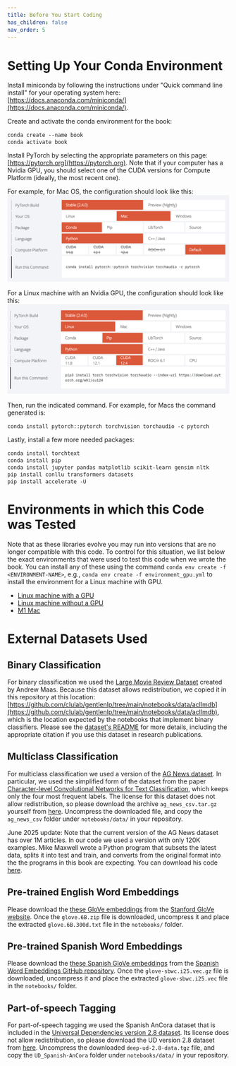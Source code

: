 ```yaml
---
title: Before You Start Coding
has_children: false
nav_order: 5
---
```


# Setting Up Your Conda Environment


Install miniconda by following the instructions under "Quick command line install" for your operating system here: [https://docs.anaconda.com/miniconda/](https://docs.anaconda.com/miniconda/). 

Create and activate the conda environment for the book:
```
conda create --name book
conda activate book
```

Install PyTorch by selecting the appropriate parameters on this page: [https://pytorch.org](https://pytorch.org). Note that if your computer has a Nvidia GPU, you should select one of the CUDA versions for Compute Platform (ideally, the most recent one). 

For example, for Mac OS, the configuration should look like this:
<img src="images/pytorch-macos.png">

For a Linux machine with an Nvidia GPU, the configuration should look like this:
<img src="images/pytorch-linux.png">

Then, run the indicated command. For example, for Macs the command generated is:

```
conda install pytorch::pytorch torchvision torchaudio -c pytorch
```

Lastly, install a few more needed packages:
```
conda install torchtext
conda install pip
conda install jupyter pandas matplotlib scikit-learn gensim nltk
pip install conllu transformers datasets
pip install accelerate -U
```

# Environments in which this Code was Tested

Note that as these libraries evolve you may run into versions that are no longer compatible with this code. To control for this situation, we list below the exact environments that were used to test this code when we wrote the book. You can install any of these using the command `conda env create -f <ENVIRONMENT-NAME>`, e.g., `conda env create -f environment_gpu.yml` to install the environment for a Linux machine with GPU.

- [Linux machine with a GPU](https://github.com/clulab/gentlenlp/blob/main/notebooks/environment_gpu.yml)
- [Linux machine without a GPU](https://github.com/clulab/gentlenlp/blob/main/notebooks/environment_cpu.yml)
- [M1 Mac](https://github.com/clulab/gentlenlp/blob/main/notebooks/environment_mac.yml)

# External Datasets Used 

## Binary Classification

For binary classification we used the [Large Movie Review Dataset](https://ai.stanford.edu/~amaas/data/sentiment/) created by Andrew Maas. Because this dataset allows redistribution, we copied it in this repository at this location: [https://github.com/clulab/gentlenlp/tree/main/notebooks/data/aclImdb](https://github.com/clulab/gentlenlp/tree/main/notebooks/data/aclImdb), which is the location expected by the notebooks that implement binary classifiers. Please see the [dataset's README](https://github.com/clulab/gentlenlp/blob/main/notebooks/data/aclImdb/README) for more details, including the appropriate citation if you use this dataset in research publications. 

## Multiclass Classification

For multiclass classification we used a version of the [AG News dataset](http://groups.di.unipi.it/~gulli/AG_corpus_of_news_articles.html). In particular, we used the simplified form of the dataset from the paper [Character-level Convolutional Networks for Text Classification](https://proceedings.neurips.cc/paper/2015/file/250cf8b51c773f3f8dc8b4be867a9a02-Paper.pdf), which keeps only the four most frequent labels. The license for this dataset does not allow redistribution, so please download the archive `ag_news_csv.tar.gz` yourself from [here](https://drive.google.com/drive/u/0/folders/0Bz8a_Dbh9Qhbfll6bVpmNUtUcFdjYmF2SEpmZUZUcVNiMUw1TWN6RDV3a0JHT3kxLVhVR2M?resourcekey=0-TLwzfR2O-D2aPitmn5o9VQ). Uncompress the downloaded file, and copy the `ag_news_csv` folder under `notebooks/data/` in your repository.

June 2025 update: Note that the current version of the AG News dataset has over 1M articles. In our code we used a version with only 120K examples. Mike Maxwell wrote a Python program that subsets the latest data, splits it into test and train, and converts from the original format into the the programs in this book are expecting. You can download his code [here](https://github.com/clulab/gentlenlp/blob/main/notebooks/DataConverter4MulticlassLearning.py).

## Pre-trained English Word Embeddings

Please download the [these GloVe embeddings](https://nlp.stanford.edu/data/glove.6B.zip) from the [Stanford GloVe website](https://nlp.stanford.edu/projects/glove/). Once the `glove.6B.zip` file is downloaded, uncompress it and place the extracted `glove.6B.300d.txt` file in the `notebooks/` folder.

## Pre-trained Spanish Word Embeddings

Please download the [these Spanish GloVe embeddings](http://dcc.uchile.cl/~jperez/word-embeddings/glove-sbwc.i25.vec.gz) from the [Spanish Word Embeddings GitHub repository](https://github.com/dccuchile/spanish-word-embeddings). Once the `glove-sbwc.i25.vec.gz` file is downloaded, uncompress it and place the extracted `glove-sbwc.i25.vec` file in the `notebooks/` folder.

## Part-of-speech Tagging

For part-of-speech tagging we used the Spanish AnCora dataset that is included in the 
[Universal Dependencies version 2.8 dataset](https://lindat.mff.cuni.cz/repository/xmlui/bitstream/handle/11234/1-3720/deep-ud-2.8-data.tgz?sequence=1&isAllowed=y). Its license does not allow redistribution, so please download the UD version 2.8 dataset from [here](https://lindat.mff.cuni.cz/repository/xmlui/bitstream/handle/11234/1-3720/deep-ud-2.8-data.tgz?sequence=1&isAllowed=y). Uncompress the downloaded `deep-ud-2.8-data.tgz` file, and copy the `UD_Spanish-AnCora` folder under `notebooks/data/` in your repository.








